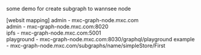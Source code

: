 some demo for create subgraph to wannsee node


[websit mapping]
admin - mxc-graph-node.mxc.com   
admin - mxc-graph-node.mxc.com:8020  
ipfs  - mxc-graph-node.mxc.com:5001  
playground - mxc-graph-node.mxc.com:8030/graphql/playground 
example - mxc-graph-node.mxc.com/subgraphs/name/simpleStore/First
